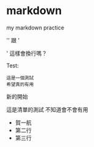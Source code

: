 markdown
========

my markdown practice

'<span>' 跟 '<div>' 
這樣會換行嗎？

Test:

	這是一個測試
	希望真的有用
	
新的開始

這是清單的測試
不知道會不會有用

- 賀一航
- 第二行
- 第三行
